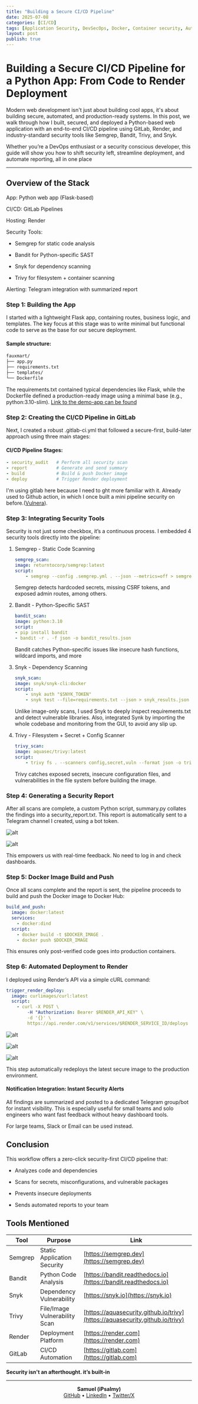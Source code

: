 ```yaml
---
title: "Building a Secure CI/CD Pipeline"
date: 2025-07-08
categories: [CI/CD]
tags: [Application Security, DevSecOps, Docker, Container security, Automation]
layout: post
publish: true
---
```


# Building a Secure CI/CD Pipeline for a Python App: From Code to Render Deployment

Modern web development isn't just about building cool apps, it's about building secure, automated, and production-ready systems. In this post, we walk through how I built, secured, and deployed a Python-based web application with an end-to-end CI/CD pipeline using GitLab, Render, and industry-standard security tools like Semgrep, Bandit, Trivy, and Snyk.

Whether you’re a DevOps enthusiast or a security conscious developer, this guide will show you how to shift security left, streamline deployment, and automate reporting, all in one place

---

## Overview of the Stack

App: Python web app (Flask-based)

CI/CD: GitLab Pipelines

Hosting: Render

Security Tools:

- Semgrep for static code analysis

- Bandit for Python-specific SAST

- Snyk for dependency scanning

- Trivy for filesystem + container scanning

Alerting: Telegram integration with summarized report


### Step 1: Building the App

I started with a lightweight Flask app, containing routes, business logic, and templates. The key focus at this stage was to write minimal but functional code to serve as the base for our secure deployment.

#### Sample structure:
```bash
fauxmart/
├── app.py
├── requirements.txt
├── templates/
└── Dockerfile
```
The requirements.txt contained typical dependencies like Flask, while the Dockerfile defined a production-ready image using a minimal base (e.g., python:3.10-slim). 
[Link to the demo-app can be found](https://github.com/DghostNinja/python-app-demo)


### Step 2: Creating the CI/CD Pipeline in GitLab

Next, I created a robust .gitlab-ci.yml that followed a secure-first, build-later approach using three main stages:

#### CI/CD Pipeline Stages:

```yaml
- security_audit   # Perform all security scan
- report           # Generate and send summary
- build            # Build & push Docker image
- deploy           # Trigger Render deployment
```

I'm using gitlab here because I need to ght more familiar with it. Already used to Github action, in which I once built a mini pipeline security on before.([Vulnera](https://github.com/DghostNinja/Vulnera)).


### Step 3: Integrating Security Tools

Security is not just some checkbox, it’s a continuous process. I embedded 4 security tools directly into the pipeline:

1. Semgrep - Static Code Scanning

    ```yaml
    semgrep_scan:
    image: returntocorp/semgrep:latest
    script:
        - semgrep --config .semgrep.yml . --json --metrics=off > semgrep_results.json
    ```
    Semgrep detects hardcoded secrets, missing CSRF tokens, and exposed admin routes, among others.

2. Bandit - Python-Specific SAST
    ```yaml
    bandit_scan:
    image: python:3.10
    script:
    - pip install bandit
    - bandit -r . -f json -o bandit_results.json

    ```
    Bandit catches Python-specific issues like insecure hash functions, wildcard imports, and more

3. Snyk - Dependency Scanning
    ```yaml
    snyk_scan:
    image: snyk/snyk-cli:docker
    script:
        - snyk auth "$SNYK_TOKEN"
        - snyk test --file=requirements.txt --json > snyk_results.json
    ```
    Unlike image-only scans, I used Snyk to deeply inspect requirements.txt and detect vulnerable libraries. Also, integrated Synk by importing the whole codebase and monitoring from the GUI, to avoid any slip up.

4. Trivy - Filesystem + Secret + Config Scanner
    ```yaml
    trivy_scan:
    image: aquasec/trivy:latest
    script:
        - trivy fs . --scanners config,secret,vuln --format json -o trivy_results.json
    ```
    Trivy catches exposed secrets, insecure configuration files, and vulnerabilities in the file system before building the image.



### Step 4: Generating a Security Report

After all scans are complete, a custom Python script, summary.py collates the findings into a security_report.txt. This report is automatically sent to a Telegram channel I created, using a bot token.

![alt](/assets/images/CI-CD/C2.jpg) 

![alt](/assets/images/CI-CD/C1.jpg) 

This empowers us with real-time feedback. No need to log in and check dashboards.


### Step 5: Docker Image Build and Push

Once all scans complete and the report is sent, the pipeline proceeds to build and push the Docker image to Docker Hub:

```yaml
build_and_push:
  image: docker:latest
  services:
    - docker:dind
  script:
    - docker build -t $DOCKER_IMAGE .
    - docker push $DOCKER_IMAGE
```
This ensures only post-verified code goes into production containers.


### Step 6: Automated Deployment to Render

I deployed using Render’s API via a simple cURL command: 

```yaml
trigger_render_deploy:
  image: curlimages/curl:latest
  script:
    - curl -X POST \
        -H "Authorization: Bearer $RENDER_API_KEY" \
        -d '{}' \
        https://api.render.com/v1/services/$RENDER_SERVICE_ID/deploys
```

![alt](/assets/images/CI-CD/C3.jpg) 

![alt](/assets/images/CI-CD/C4.jpg) 

![alt](/assets/images/CI-CD/C5.jpg) 

This step automatically redeploys the latest secure image to the production environment.

#### Notification Integration: Instant Security Alerts

All findings are summarized and posted to a dedicated Telegram group/bot for instant visibility. This is especially useful for small teams and solo engineers who want fast feedback without heavy dashboard tools.

For large teams, Slack or Email can be used instead.

## Conclusion

This workflow offers a zero-click security-first CI/CD pipeline that:

- Analyzes code and dependencies

- Scans for secrets, misconfigurations, and vulnerable packages

- Prevents insecure deployments

- Sends automated reports to your team


## Tools Mentioned

| Tool    | Purpose                       | Link                                                                         |
| ------- | ----------------------------- | ---------------------------------------------------------------------------- |
| Semgrep | Static Application Security   | [https://semgrep.dev](https://semgrep.dev)                                   |
| Bandit  | Python Code Analysis          | [https://bandit.readthedocs.io](https://bandit.readthedocs.io)               |
| Snyk    | Dependency Vulnerability      | [https://snyk.io](https://snyk.io)                                           |
| Trivy   | File/Image Vulnerability Scan | [https://aquasecurity.github.io/trivy](https://aquasecurity.github.io/trivy) |
| Render  | Deployment Platform           | [https://render.com](https://render.com)                                     |
| GitLab  | CI/CD Automation              | [https://gitlab.com](https://gitlab.com)                                     |


**Security isn't an afterthought. it’s built-in**


---

<p align="center">
  <strong>Samuel (iPsalmy)</strong><br/>
  <a href="https://github.com/DghostNinja" target="_blank">GitHub</a> • 
  <a href="https://www.linkedin.com/in/shonde-samuel" target="_blank">LinkedIn</a> • 
  <a href="https://x.com/Dghost_Ninja" target="_blank">Twitter/X</a>
</p>

